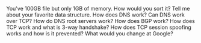 You've 100GB file but only 1GB of memory. How would you sort it?
Tell me about your favorite data structure.
How does DNS work?
Can DNS work over TCP?
How do DNS root servers work?
How does BGP work?
How does TCP work and what is 3-way handshake?
How does TCP session spoofing works and how is it prevented?
What would you change at Google?

